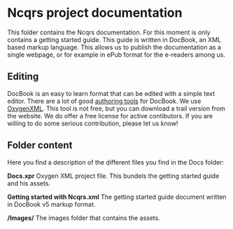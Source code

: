 Ncqrs project documentation
===========================

This folder contains the Ncqrs documentation. For this moment is only contains
a getting started guide. This guide is written in DocBook, an XML based markup
language. This allows us to publish the documentation as a single webpage, or
for example in ePub format for the e-readers among us.

Editing
-------
DocBook is an easy to learn format that can be edited with a simple text editor.
There are a lot of good [authoring tools][1] for DocBook. We use [OxygenXML][2].
This tool is not free, but you can download a trail version from the website. We
do offer a free license for active contibutors. If you are willing to do some
serious contribution, please let us know!

[1]: http://wiki.docbook.org/topic/DocBookAuthoringTools "DocBook editors"
[2]: http://www.oxygenxml.com/docbook_editor.html "OxygenXML editor"

Folder content
--------------
Here you find a description of the different files you find in the Docs folder:

**Docs.xpr**
	Oxygen XML project file. This bundels the getting started guide and
	his assets.

**Getting started with Ncqrs.xml**
	The getting started guide document written in DocBook v5 markup format.

**/Images/**
	The images folder that contains the assets.
